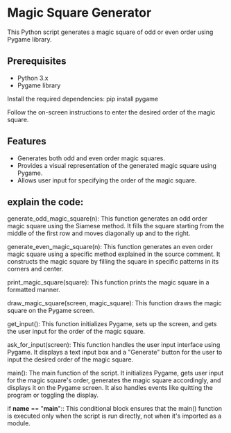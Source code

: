 # Magic Square Generator

This Python script generates a magic square of odd or even order using Pygame library.

## Prerequisites

- Python 3.x
- Pygame library
  
Install the required dependencies:
pip install pygame

Follow the on-screen instructions to enter the desired order of the magic square.

## Features

- Generates both odd and even order magic squares.
- Provides a visual representation of the generated magic square using Pygame.
- Allows user input for specifying the order of the magic square.

## explain the code:
generate_odd_magic_square(n): This function generates an odd order magic square using the Siamese method. It fills the square starting from the middle of the first row and moves diagonally up and to the right.

generate_even_magic_square(n): This function generates an even order magic square using a specific method explained in the source comment. It constructs the magic square by filling the square in specific patterns in its corners and center.

print_magic_square(square): This function prints the magic square in a formatted manner.

draw_magic_square(screen, magic_square): This function draws the magic square on the Pygame screen.

get_input(): This function initializes Pygame, sets up the screen, and gets the user input for the order of the magic square.

ask_for_input(screen): This function handles the user input interface using Pygame. It displays a text input box and a "Generate" button for the user to input the desired order of the magic square.

main(): The main function of the script. It initializes Pygame, gets user input for the magic square's order, generates the magic square accordingly, and displays it on the Pygame screen. It also handles events like quitting the program or toggling the display.

if __name__ == "__main__":: This conditional block ensures that the main() function is executed only when the script is run directly, not when it's imported as a module.


